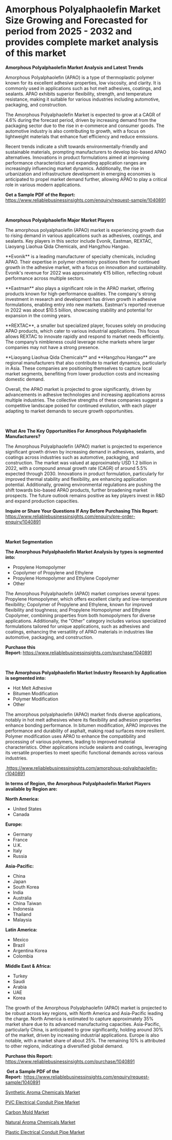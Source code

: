 <p><h1>Amorphous Polyalphaolefin Market Size Growing and Forecasted for period from 2025 - 2032 and provides complete market analysis of this market</h1></p><p><strong>Amorphous Polyalphaolefin Market Analysis and Latest Trends</strong></p>
<p><p>Amorphous Polyalphaolefin (APAO) is a type of thermoplastic polymer known for its excellent adhesive properties, low viscosity, and clarity. It is commonly used in applications such as hot melt adhesives, coatings, and sealants. APAO exhibits superior flexibility, strength, and temperature resistance, making it suitable for various industries including automotive, packaging, and construction.</p><p>The Amorphous Polyalphaolefin Market is expected to grow at a CAGR of 4.6% during the forecast period, driven by increasing demand from the packaging sector due to the rise in e-commerce and consumer goods. The automotive industry is also contributing to growth, with a focus on lightweight materials that enhance fuel efficiency and reduce emissions. </p><p>Recent trends indicate a shift towards environmentally-friendly and sustainable materials, prompting manufacturers to develop bio-based APAO alternatives. Innovations in product formulations aimed at improving performance characteristics and expanding application ranges are increasingly influencing market dynamics. Additionally, the rise in urbanization and infrastructure development in emerging economies is anticipated to propel market demand further, allowing APAO to play a critical role in various modern applications.</p></p>
<p><strong>Get a Sample PDF of the Report:&nbsp;</strong> <a href="https://www.reliablebusinessinsights.com/enquiry/request-sample/1040891?utm_campaign=60&utm_medium=2&utm_source=Github&utm_content=ia&utm_term=02042025&utm_id=amorphous-polyalphaolefin">https://www.reliablebusinessinsights.com/enquiry/request-sample/1040891</a></p>
<p>&nbsp;</p>
<p><strong>Amorphous Polyalphaolefin Major Market Players</strong></p>
<p><p>The amorphous polyalphaolefin (APAO) market is experiencing growth due to rising demand in various applications such as adhesives, coatings, and sealants. Key players in this sector include Evonik, Eastman, REXTAC, Liaoyang Liaohua Qida Chemicals, and Hangzhou Hangao.</p><p>**Evonik** is a leading manufacturer of specialty chemicals, including APAO. Their expertise in polymer chemistry positions them for continued growth in the adhesive market, with a focus on innovation and sustainability. Evonik's revenue for 2022 was approximately €15 billion, reflecting robust performance across multiple sectors.</p><p>**Eastman** also plays a significant role in the APAO market, offering products known for high-performance qualities. The company's strong investment in research and development has driven growth in adhesive formulations, enabling entry into new markets. Eastman's reported revenue in 2022 was about $10.5 billion, showcasing stability and potential for expansion in the coming years.</p><p>**REXTAC**, a smaller but specialized player, focuses solely on producing APAO products, which cater to various industrial applications. This focus allows REXTAC to innovate rapidly and respond to market needs efficiently. The company’s nimbleness could leverage niche markets where larger companies may not have a strong presence.</p><p>**Liaoyang Liaohua Qida Chemicals** and **Hangzhou Hangao** are regional manufacturers that also contribute to market dynamics, particularly in Asia. These companies are positioning themselves to capture local market segments, benefiting from lower production costs and increasing domestic demand.</p><p>Overall, the APAO market is projected to grow significantly, driven by advancements in adhesive technologies and increasing applications across multiple industries. The collective strengths of these companies suggest a competitive landscape poised for continued evolution, with each player adapting to market demands to secure growth opportunities.</p></p>
<p>&nbsp;</p>
<p><strong>What Are The Key Opportunities For Amorphous Polyalphaolefin Manufacturers?</strong></p>
<p><p>The Amorphous Polyalphaolefin (APAO) market is projected to experience significant growth driven by increasing demand in adhesives, sealants, and coatings across industries such as automotive, packaging, and construction. The market was valued at approximately USD 1.2 billion in 2022, with a compound annual growth rate (CAGR) of around 5.5% expected through 2030. Innovations in product formulation, particularly for improved thermal stability and flexibility, are enhancing application potential. Additionally, growing environmental regulations are pushing the shift towards bio-based APAO products, further broadening market prospects. The future outlook remains positive as key players invest in R&D and expand production capacities.</p></p>
<p><strong>Inquire or Share Your Questions If Any Before Purchasing This Report:</strong> <a href="https://www.reliablebusinessinsights.com/enquiry/pre-order-enquiry/1040891?utm_campaign=60&utm_medium=2&utm_source=Github&utm_content=ia&utm_term=02042025&utm_id=amorphous-polyalphaolefin">https://www.reliablebusinessinsights.com/enquiry/pre-order-enquiry/1040891</a></p>
<p>&nbsp;</p>
<p><strong>Market Segmentation</strong></p>
<p><strong>The Amorphous Polyalphaolefin Market Analysis by types is segmented into:</strong></p>
<p><ul><li>Propylene Homopolymer</li><li>Copolymer of Propylene and Ethylene</li><li>Propylene Homopolymer and Ethylene Copolymer</li><li>Other</li></ul></p>
<p><p>The Amorphous Polyalphaolefin (APAO) market comprises several types: Propylene Homopolymer, which offers excellent clarity and low-temperature flexibility; Copolymer of Propylene and Ethylene, known for improved flexibility and toughness; and Propylene Homopolymer and Ethylene Copolymer, combining properties from both homopolymers for diverse applications. Additionally, the "Other" category includes various specialized formulations tailored for unique applications, such as adhesives and coatings, enhancing the versatility of APAO materials in industries like automotive, packaging, and construction.</p></p>
<p><strong>Purchase this Report:&nbsp;</strong><a href="https://www.reliablebusinessinsights.com/purchase/1040891?utm_campaign=60&utm_medium=2&utm_source=Github&utm_content=ia&utm_term=02042025&utm_id=amorphous-polyalphaolefin">https://www.reliablebusinessinsights.com/purchase/1040891</a></p>
<p>&nbsp;</p>
<p><strong>The Amorphous Polyalphaolefin Market Industry Research by Application is segmented into:</strong></p>
<p><ul><li>Hot Melt Adhesive</li><li>Bitumen Modification</li><li>Polymer Modification</li><li>Other</li></ul></p>
<p><p>The amorphous polyalphaolefin (APAO) market finds diverse applications, notably in hot melt adhesives where its flexibility and adhesion properties enhance bonding performance. In bitumen modification, APAO improves the performance and durability of asphalt, making road surfaces more resilient. Polymer modification uses APAO to enhance the compatibility and processing of various polymers, leading to improved material characteristics. Other applications include sealants and coatings, leveraging its versatile properties to meet specific functional demands across various industries.</p></p>
<p><a href="https://www.reliablebusinessinsights.com/amorphous-polyalphaolefin-r1040891?utm_campaign=60&utm_medium=2&utm_source=Github&utm_content=ia&utm_term=02042025&utm_id=amorphous-polyalphaolefin">&nbsp;https://www.reliablebusinessinsights.com/amorphous-polyalphaolefin-r1040891</a></p>
<p><strong>In terms of Region, the Amorphous Polyalphaolefin Market Players available by Region are:</strong></p>
<p>
    <p> <strong> North America: </strong>
        <ul>
            <li>United States</li>
            <li>Canada</li>
        </ul>
        </p> 
    <p> <strong> Europe: </strong>
        <ul>
            <li>Germany</li>
            <li>France</li>
            <li>U.K.</li>
            <li>Italy</li>
            <li>Russia</li>
        </ul>
        </p> 
    <p> <strong> Asia-Pacific: </strong>
        <ul>
            <li>China</li>
            <li>Japan</li>
            <li>South Korea</li>
            <li>India</li>
            <li>Australia</li>
            <li>China Taiwan</li>
            <li>Indonesia</li>
            <li>Thailand</li>
            <li>Malaysia</li>
        </ul>
        </p> 
    <p> <strong> Latin America: </strong>
        <ul>
            <li>Mexico</li>
            <li>Brazil</li>
            <li>Argentina Korea</li>
            <li>Colombia</li>
        </ul>
        </p> 
    <p> <strong> Middle East & Africa: </strong>
        <ul>
            <li>Turkey</li>
            <li>Saudi</li>
            <li>Arabia</li>
            <li>UAE</li>
            <li>Korea</li>
        </ul>
    </p>
    </p>
<p><p>The growth of the Amorphous Polyalphaolefin (APAO) market is projected to be robust across key regions, with North America and Asia-Pacific leading the charge. North America is estimated to capture approximately 35% market share due to its advanced manufacturing capacities. Asia-Pacific, particularly China, is anticipated to grow significantly, holding around 30% of the market, driven by increasing industrial applications. Europe is also notable, with a market share of about 25%. The remaining 10% is attributed to other regions, indicating a diversified global demand.</p></p>
<p><strong>Purchase this Report: </strong><a href="https://www.reliablebusinessinsights.com/purchase/1040891?utm_campaign=60&utm_medium=2&utm_source=Github&utm_content=ia&utm_term=02042025&utm_id=amorphous-polyalphaolefin">https://www.reliablebusinessinsights.com/purchase/1040891</a></p>
<p>&nbsp;<strong>Get a Sample PDF of the Report:&nbsp;&nbsp;</strong><a href="https://www.reliablebusinessinsights.com/enquiry/request-sample/1040891?utm_campaign=60&utm_medium=2&utm_source=Github&utm_content=ia&utm_term=02042025&utm_id=amorphous-polyalphaolefin">https://www.reliablebusinessinsights.com/enquiry/request-sample/1040891</a></p>
<p><strong></strong></p>
<p><p><a href="https://github.com/zeyddaddo4/Market-Research-Report-List-1/blob/main/synthetic-aroma-chemicals-market.md?utm_campaign=60&utm_medium=2&utm_source=Github&utm_content=ia&utm_term=02042025&utm_id=amorphous-polyalphaolefin">Synthetic Aroma Chemicals Market</a></p><p><a href="https://github.com/sakuniniray98/Market-Research-Report-List-1/blob/main/pvc-electrical-conduit-pipe-market.md?utm_campaign=60&utm_medium=2&utm_source=Github&utm_content=ia&utm_term=02042025&utm_id=amorphous-polyalphaolefin">PVC Electrical Conduit Pipe Market</a></p><p><a href="https://github.com/houltngake/Market-Research-Report-List-1/blob/main/carbon-mold-market.md?utm_campaign=60&utm_medium=2&utm_source=Github&utm_content=ia&utm_term=02042025&utm_id=amorphous-polyalphaolefin">Carbon Mold Market</a></p><p><a href="https://github.com/pllahoithana9/Market-Research-Report-List-1/blob/main/natural-aroma-chemicals-market.md?utm_campaign=60&utm_medium=2&utm_source=Github&utm_content=ia&utm_term=02042025&utm_id=amorphous-polyalphaolefin">Natural Aroma Chemicals Market</a></p><p><a href="https://github.com/snakewaduddx/Market-Research-Report-List-1/blob/main/plastic-electrical-conduit-pipe-market.md?utm_campaign=60&utm_medium=2&utm_source=Github&utm_content=ia&utm_term=02042025&utm_id=amorphous-polyalphaolefin">Plastic Electrical Conduit Pipe Market</a></p></p>